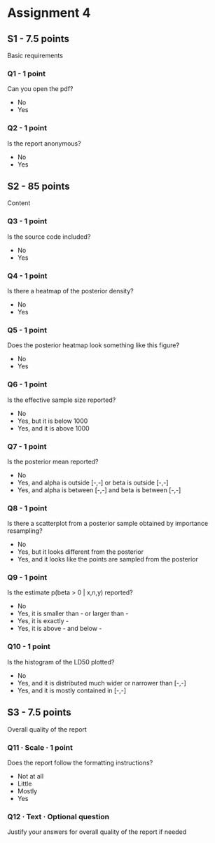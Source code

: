 # Assignment 4

## S1 - 7.5 points

Basic requirements

### Q1 - 1 point

Can you open the pdf?

- No
- Yes

### Q2 - 1 point

Is the report anonymous?

- No
- Yes

## S2 - 85 points

Content

### Q3 - 1 point

Is the source code included?

- No
- Yes

### Q4 - 1 point

Is there a heatmap of the posterior density?

- No
- Yes

### Q5 - 1 point

Does the posterior heatmap look something like this figure?


- No
- Yes

### Q6 - 1 point

Is the effective sample size reported?

- No
- Yes, but it is below 1000
- Yes, and it is above 1000

### Q7 - 1 point

Is the posterior mean reported?

- No
- Yes, and alpha is outside [-,-] or beta is outside [-,-]
- Yes, and alpha is between [-,-] and beta is between [-,-]

### Q8 - 1 point

Is there a scatterplot from a posterior sample obtained by importance resampling?

- No
- Yes, but it looks different from the posterior
- Yes, and it looks like the points are sampled from the posterior

### Q9 - 1 point

Is the estimate p(beta > 0 | x,n,y) reported?

- No
- Yes, it is smaller than - or larger than -
- Yes, it is exactly -
- Yes, it is above - and below -

### Q10 - 1 point

Is the histogram of the LD50 plotted?

- No
- Yes, and it is distributed much wider or narrower than [-,-]
- Yes, and it is mostly contained in [-,-]

## S3 - 7.5 points

Overall quality of the report

### Q11 · Scale · 1 point
Does the report follow the formatting instructions?

- Not at all
- Little
- Mostly
- Yes

### Q12 · Text · Optional question

Justify your answers for overall quality of the report if needed
